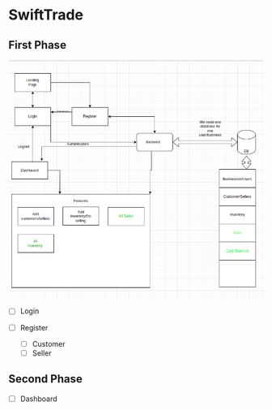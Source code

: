 # SwiftTrade

## First Phase

![First Phase rought outline](./Screenshot%20from%202023-07-17%2008-10-40.png)

- [ ] Login

- [ ] Register
  - [ ] Customer
  - [ ] Seller

## Second Phase

- [ ] Dashboard
